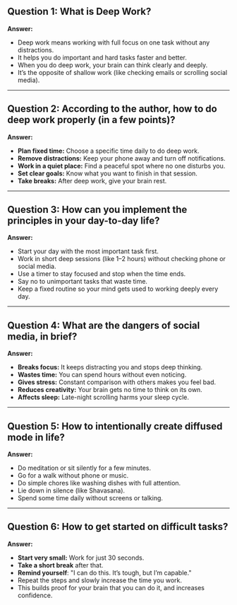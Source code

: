 ## Question 1: What is Deep Work?

**Answer:**
- Deep work means working with full focus on one task without any distractions.  
- It helps you do important and hard tasks faster and better.  
- When you do deep work, your brain can think clearly and deeply.  
- It’s the opposite of shallow work (like checking emails or scrolling social media).  

---

## Question 2: According to the author, how to do deep work properly (in a few points)?

**Answer:**
- **Plan fixed time:** Choose a specific time daily to do deep work.  
- **Remove distractions:** Keep your phone away and turn off notifications.  
- **Work in a quiet place:** Find a peaceful spot where no one disturbs you.  
- **Set clear goals:** Know what you want to finish in that session.  
- **Take breaks:** After deep work, give your brain rest.  

---

## Question 3: How can you implement the principles in your day-to-day life?

**Answer:**
- Start your day with the most important task first.  
- Work in short deep sessions (like 1–2 hours) without checking phone or social media.  
- Use a timer to stay focused and stop when the time ends.  
- Say no to unimportant tasks that waste time.  
- Keep a fixed routine so your mind gets used to working deeply every day.  

---

## Question 4: What are the dangers of social media, in brief?

**Answer:**
- **Breaks focus:** It keeps distracting you and stops deep thinking.  
- **Wastes time:** You can spend hours without even noticing.  
- **Gives stress:** Constant comparison with others makes you feel bad.  
- **Reduces creativity:** Your brain gets no time to think on its own.  
- **Affects sleep:** Late-night scrolling harms your sleep cycle.  

---

## Question 5: How to intentionally create diffused mode in life?

**Answer:**
- Do meditation or sit silently for a few minutes.  
- Go for a walk without phone or music.  
- Do simple chores like washing dishes with full attention.  
- Lie down in silence (like Shavasana).  
- Spend some time daily without screens or talking.  

---

## Question 6: How to get started on difficult tasks?

**Answer:**
- **Start very small:** Work for just 30 seconds.  
- **Take a short break** after that.  
- **Remind yourself**: "I can do this. It’s tough, but I’m capable."  
- Repeat the steps and slowly increase the time you work.  
- This builds proof for your brain that you can do it, and increases confidence.  
